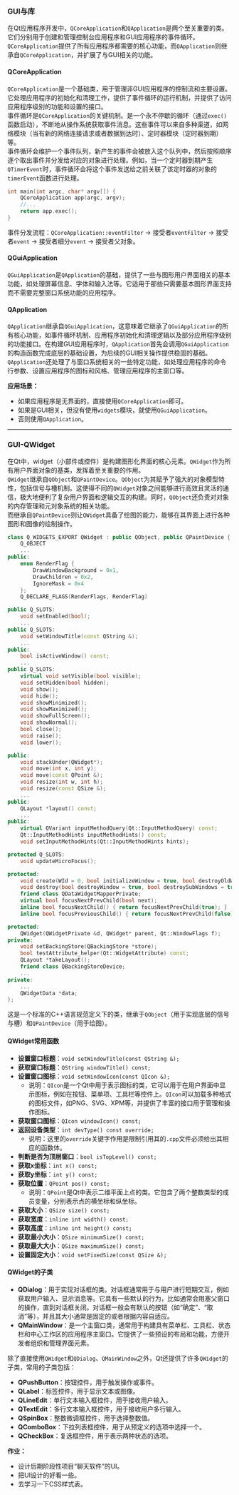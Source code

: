 ### GUI与库  
在Qt应用程序开发中，`QCoreApplication`和`QApplication`是两个至关重要的类。它们分别用于创建和管理控制台应用程序和GUI应用程序的事件循环。`QCoreApplication`提供了所有应用程序都需要的核心功能，而`QApplication`则继承自`QCoreApplication`，并扩展了与GUI相关的功能。  

#### QCoreApplication  
`QCoreApplication`是一个基础类，用于管理非GUI应用程序的控制流和主要设置。它处理应用程序的初始化和清理工作，提供了事件循环的运行机制，并提供了访问应用程序级别的功能和设置的接口。  
事件循环是`QCoreApplication`的关键机制。是一个永不停歇的循环（通过`exec()`函数启动），不断地从操作系统获取事件消息。这些事件可以来自多种渠道，如网络模块（当有新的网络连接请求或者数据到达时）、定时器模块（定时器到期）等。  
事件循环会维护一个事件队列，新产生的事件会被放入这个队列中，然后按照顺序逐个取出事件并分发给对应的对象进行处理。例如，当一个定时器到期产生`QTimerEvent`时，事件循环会将这个事件发送给之前关联了该定时器的对象的`timerEvent`函数进行处理。  
```cpp
int main(int argc, char* argv[]) {  
    QCoreApplication app(argc, argv);  
    //...  
    return app.exec();  
}  
```  
事件分发流程：`QCoreApplication::eventFilter` -> 接受者`eventFilter` -> 接受者`event` -> 接受者细分`event` -> 接受者父对象。  

#### QGuiApplication  
`QGuiApplication`是`QApplication`的基础，提供了一些与图形用户界面相关的基本功能，如处理屏幕信息、字体和输入法等。它适用于那些只需要基本图形界面支持而不需要完整窗口系统功能的应用程序。  

#### QApplication  
`QApplication`继承自`QGuiApplication`，这意味着它继承了`QGuiApplication`的所有核心功能，如事件循环机制、应用程序初始化和清理逻辑以及部分应用程序级别的功能接口。在构建GUI应用程序时，`QApplication`首先会调用`QGuiApplication`的构造函数完成底层的基础设置，为后续的GUI相关操作提供稳固的基础。  
`QApplication`还处理了与窗口系统相关的一些特定功能，如处理应用程序的命令行参数、设置应用程序的图标和风格、管理应用程序的主窗口等。  

**应用场景：**  
- 如果应用程序是无界面的，直接使用`QCoreApplication`即可。  
- 如果是GUI相关，但没有使用`widgets`模块，就使用`QGuiApplication`。  
- 否则使用`QApplication`。  

---

### GUI-QWidget  
在Qt中，widget（小部件或控件）是构建图形化界面的核心元素。`QWidget`作为所有用户界面对象的基类，发挥着至关重要的作用。  
`QWidget`继承自`QObject`和`QPaintDevice`。`QObject`为其赋予了强大的对象模型特性，包括信号与槽机制。这使得不同的`QWidget`对象之间能够进行高效且灵活的通信，极大地便利了复杂用户界面和逻辑交互的构建。同时，`QObject`还负责对对象的内存管理和元对象系统的相关功能。  
而继承自`QPaintDevice`则让`QWidget`具备了绘图的能力，能够在其界面上进行各种图形和图像的绘制操作。  
```cpp
class Q_WIDGETS_EXPORT QWidget : public QObject, public QPaintDevice {  
    Q_OBJECT  
    ...  
public:  
    enum RenderFlag {  
        DrawWindowBackground = 0x1,  
        DrawChildren = 0x2,  
        IgnoreMask = 0x4  
    };  
    Q_DECLARE_FLAGS(RenderFlags, RenderFlag)  

public Q_SLOTS:  
    void setEnabled(bool);  
    ...  
public Q_SLOTS:  
    void setWindowTitle(const QString &);  
    ...  
public:  
    bool isActiveWindow() const;  
    ...  
public Q_SLOTS:  
    virtual void setVisible(bool visible);  
    void setHidden(bool hidden);  
    void show();  
    void hide();  
    void showMinimized();  
    void showMaximized();  
    void showFullScreen();  
    void showNormal();  
    bool close();  
    void raise();  
    void lower();  

public:  
    void stackUnder(QWidget*);  
    void move(int x, int y);  
    void move(const QPoint &);  
    void resize(int w, int h);  
    void resize(const QSize &);  
    ...  
public:  
    QLayout *layout() const;  
    ...  
public:  
    virtual QVariant inputMethodQuery(Qt::InputMethodQuery) const;  
    Qt::InputMethodHints inputMethodHints() const;  
    void setInputMethodHints(Qt::InputMethodHints hints);  

protected Q_SLOTS:  
    void updateMicroFocus();  

protected:  
    void create(WId = 0, bool initializeWindow = true, bool destroyOldWindow = true);  
    void destroy(bool destroyWindow = true, bool destroySubWindows = true);  
    friend class QDataWidgetMapperPrivate;  
    virtual bool focusNextPrevChild(bool next);  
    inline bool focusNextChild() { return focusNextPrevChild(true); }  
    inline bool focusPreviousChild() { return focusNextPrevChild(false); }  

protected:  
    QWidget(QWidgetPrivate &d, QWidget* parent, Qt::WindowFlags f);  
private:  
    void setBackingStore(QBackingStore *store);  
    bool testAttribute_helper(Qt::WidgetAttribute) const;  
    QLayout *takeLayout();  
    friend class QBackingStoreDevice;  
    ...  
private:  
    ...  
    QWidgetData *data;  
};  
```  
这是一个标准的C++语言规范定义下的类，继承于`QObject`（用于实现底层的信号与槽）和`QPaintDevice`（用于绘图）。  

#### QWidget常用函数  
- **设置窗口标题**：`void setWindowTitle(const QString &);`  
- **获取窗口标题**：`QString windowTitle() const;`  
- **设置窗口图标**：`void setWindowIcon(const QIcon &);`  
  - 说明：`QIcon`是一个Qt中用于表示图标的类，它可以用于在用户界面中显示图标，例如在按钮、菜单项、工具栏等控件上。`QIcon`可以加载多种格式的图标文件，如PNG、SVG、XPM等，并提供了丰富的接口用于管理和操作图标。  
- **获取窗口图标**：`QIcon windowIcon() const;`  
- **返回设备类型**：`int devType() const override;`  
  - 说明：这里的`override`关键字作用是限制引用其的`.cpp`文件必须给出其相应的函数体。  
- **判断是否为顶层窗口**：`bool isTopLevel() const;`  
- **获取x坐标**：`int x() const;`  
- **获取y坐标**：`int y() const;`  
- **获取位置**：`QPoint pos() const;`  
  - 说明：`QPoint`是Qt中表示二维平面上点的类。它包含了两个整数类型的成员变量，分别表示点的横坐标和纵坐标。  
- **获取大小**：`QSize size() const;`  
- **获取宽度**：`inline int width() const;`  
- **获取高度**：`inline int height() const;`  
- **获取最小大小**：`QSize minimumSize() const;`  
- **获取最大大小**：`QSize maximumSize() const;`  
- **设置固定大小**：`void setFixedSize(const QSize &);`  

#### QWidget的子类  
- **QDialog**：用于实现对话框的类。对话框通常用于与用户进行短期交互，例如获取用户输入、显示消息等。它具有一些默认的行为，比如通常会阻塞父窗口的操作，直到对话框关闭。对话框一般会有默认的按钮（如“确定”、“取消”等），并且其大小通常是固定的或者根据内容自适应。  
- **QMainWindow**：是一个主窗口类，通常用于构建具有菜单栏、工具栏、状态栏和中心工作区的应用程序主窗口。它提供了一些预设的布局和功能，方便开发者组织和管理界面元素。  

除了直接使用`QWidget`和`QDialog`、`QMainWindow`之外，Qt还提供了许多`QWidget`的子类，常用的子类包括：  
- **QPushButton**：按钮控件，用于触发操作或事件。  
- **QLabel**：标签控件，用于显示文本或图像。  
- **QLineEdit**：单行文本输入框控件，用于接收用户输入。  
- **QTextEdit**：多行文本输入框控件，用于接收用户多行输入。  
- **QSpinBox**：整数微调框控件，用于选择整数值。  
- **QComboBox**：下拉列表框控件，用于从预定义的选项中选择一个。  
- **QCheckBox**：复选框控件，用于表示两种状态的选项。  

**作业：**  
- 设计后期阶段性项目“聊天软件”的UI。  
- 把UI设计的好看一些。  
- 去学习一下CSS样式表。
